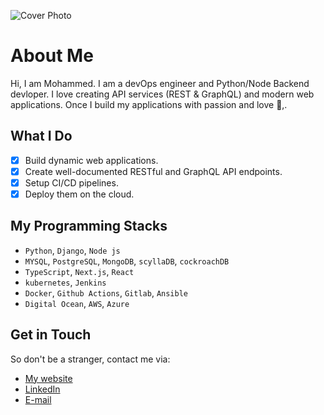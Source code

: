![Cover Photo]()
# About Me

Hi, I am Mohammed. I am a devOps engineer and Python/Node Backend devloper. I love creating API services (REST & GraphQL) and modern web applications. Once I build my applications with passion and love :green_heart:,.

## What I Do
- [x] Build dynamic web applications.
- [x] Create well-documented RESTful and GraphQL API endpoints.
- [x] Setup CI/CD pipelines.
- [x] Deploy them on the cloud.

## My Programming Stacks
* `Python`, `Django`, `Node js`
* `MYSQL`, `PostgreSQL`, `MongoDB`, `scyllaDB`, `cockroachDB`
* `TypeScript`, `Next.js`, `React`
* `kubernetes`, `Jenkins`
* `Docker`, `Github Actions`, `Gitlab`, `Ansible` 
* `Digital Ocean`, `AWS`, `Azure`

##  Get in Touch
So don't be a stranger, contact me via:
* [My website](https://www.devops-guardian.dev)
* [LinkedIn](https://www.linkedin.com/in/mohammedamin-muktar/)
* [E-mail](mailto:aminmuktar41@gmail.com)





